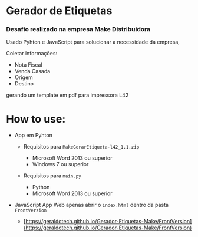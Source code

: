 # Gerador de Etiquetas

### Desafio realizado na empresa Make Distribuidora

Usado Pyhton e JavaScript para solucionar a necessidade da empresa,

Coletar informações:

- Nota Fiscal
- Venda Casada
- Origem
- Destino

gerando um template em pdf para impressora L42

# How to use:

- App em Pyhton

  - Requisitos para `MakeGerarEtiqueta-l42_1.1.zip`

    - Microsoft Word 2013 ou superior
    - Windows 7 ou superior

  - Requisitos para `main.py`
    - Python
    - Microsoft Word 2013 ou superior

- JavaScript App Web
  apenas abrir o `index.html` dentro da pasta `FrontVersion`
  - [https://geraldotech.github.io/Gerador-Etiquetas-Make/FrontVersion](https://geraldotech.github.io/Gerador-Etiquetas-Make/FrontVersion)
